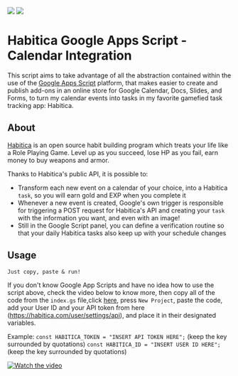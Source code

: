<p align="">
    <a alt="Node">
        <img src="https://img.shields.io/badge/Google%20App%20Scripts-v2019-yellow.svg" />
    </a>
    <a alt="React">
        <img src="https://img.shields.io/badge/Habitica%20API-v3-purple.svg" />
    </a>
</p>

# Habitica Google Apps Script - Calendar Integration 

This script aims to take advantage of all the abstraction contained within the use of the [Google Apps Script](https://developers.google.com/apps-script) platform, that makes easier to create and publish add-ons in an online store for Google Calendar, Docs, Slides, and Forms, to turn my calendar events into tasks in my favorite gamefied task tracking app: Habitica.

## About

[Habitica](https://habitica.com) is an open source habit building program which treats your life like a Role Playing Game. Level up as you succeed, lose HP as you fail, earn money to buy weapons and armor.

Thanks to Habitica's public API, it is possible to:

- Transform each new event on a calendar of your choice, into a Habitica `task`, so you will earn gold and EXP when you complete it
- Whenever a new event is created, Google's own trigger is responsible for triggering a POST request for Habitica's API and creating your `task` with the information you want, and even with an image!
- Still in the Google Script panel, you can define a verification routine so that your daily Habitica tasks also keep up with your schedule changes

## Usage
```
Just copy, paste & run!
```

If you don't know Google App Scripts and have no idea how to use the script above, check the video below to know more, then copy all of the code from the `index.gs` file,click [here](https://script.google.com/home), press `New Project`, paste the code, add your User ID and your API token from here (https://habitica.com/user/settings/api), and place it in their designated variables.

Example:
    `const HABITICA_TOKEN = "INSERT API TOKEN HERE";` (keep the key surrounded by quotations)
    `const HABITICA_ID = "INSERT USER ID HERE";` (keep the key surrounded by quotations)

[![Watch the video](https://www.google.com/script/start/as-playvid.png)](https://www.youtube.com/watch?v=JJgmU_JUsug)
    


